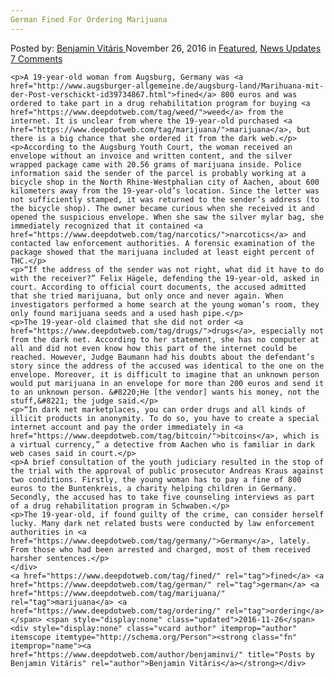 ```yaml
---
German Fined For Ordering Marijuana
---
```

<article class="post-listing post-16588 post type-post status-publish format-standard has-post-thumbnail hentry  tag-fined tag-german tag-marijuana tag-ordering">
    <div class="post-inner">
        <span>Posted by: <a href="https://www.deepdotweb.com/author/benjaminvi/" title="">Benjamin Vitáris </a></span>
    <span>November 26, 2016</span>
    <span>in <a href="https://www.deepdotweb.com/category/deepdot-news/" rel="category tag">Featured</a>, <a href="https://www.deepdotweb.com/category/news-updates/" rel="category tag">News Updates</a></span>
    <span><a href="https://www.deepdotweb.com/2016/11/26/german-fined-ordering-marijuana/#comments">7 Comments</a></span>
    </p>
    <div class="clear"></div>
    
    <p>A 19-year-old woman from Augsburg, Germany was <a href="http://www.augsburger-allgemeine.de/augsburg-land/Marihuana-mit-der-Post-verschickt-id39734867.html">fined</a> 800 euros and was ordered to take part in a drug rehabilitation program for buying <a href="https://www.deepdotweb.com/tag/weed/">weed</a> from the internet. It is unclear from where the 19-year-old purchased <a href="https://www.deepdotweb.com/tag/marijuana/">marijuana</a>, but there is a big chance that she ordered it from the dark web.</p>
    <p>According to the Augsburg Youth Court, the woman received an envelope without an invoice and written content, and the silver wrapped package came with 20.56 grams of marijuana inside. Police information said the sender of the parcel is probably working at a bicycle shop in the North Rhine-Westphalian city of Aachen, about 600 kilometers away from the 19-year-old’s location. Since the letter was not sufficiently stamped, it was returned to the sender’s address (to the bicycle shop). The owner became curious when she received it and opened the suspicious envelope. When she saw the silver mylar bag, she immediately recognized that it contained <a href="https://www.deepdotweb.com/tag/narcotics/">narcotics</a> and contacted law enforcement authorities. A forensic examination of the package showed that the marijuana included at least eight percent of THC.</p>
    <p>“If the address of the sender was not right, what did it have to do with the receiver?” Felix Hägele, defending the 19-year-old, asked in court. According to official court documents, the accused admitted that she tried marijuana, but only once and never again. When investigators performed a home search at the young woman’s room, they only found marijuana seeds and a used hash pipe.</p>
    <p>The 19-year-old claimed that she did not order <a href="https://www.deepdotweb.com/tag/drugs/">drugs</a>, especially not from the dark net. According to her statement, she has no computer at all and did not even know how this part of the internet could be reached. However, Judge Baumann had his doubts about the defendant’s story since the address of the accused was identical to the one on the envelope. Moreover, it is difficult to imagine that an unknown person would put marijuana in an envelope for more than 200 euros and send it to an unknown person. &#8220;He [the vendor] wants his money, not the stuff,&#8221; the judge said.</p>
    <p>“In dark net marketplaces, you can order drugs and all kinds of illicit products in anonymity. To do so, you have to create a special internet account and pay the order immediately in <a href="https://www.deepdotweb.com/tag/bitcoin/">bitcoins</a>, which is a virtual currency,” a detective from Aachen who is familiar in dark web cases said in court.</p>
    <p>A brief consultation of the youth judiciary resulted in the stop of the trial with the approval of public prosecutor Andreas Kraus against two conditions. Firstly, the young woman has to pay a fine of 800 euros to the Buntenkreis, a charity helping children in Germany. Secondly, the accused has to take five counseling interviews as part of a drug rehabilitation program in Schwaben.</p>
    <p>The 19-year-old, if found guilty of the crime, can consider herself lucky. Many dark net related busts were conducted by law enforcement authorities in <a href="https://www.deepdotweb.com/tag/germany/">Germany</a>, lately. From those who had been arrested and charged, most of them received harsher sentences.</p>
    </div>
    <a href="https://www.deepdotweb.com/tag/fined/" rel="tag">fined</a> <a href="https://www.deepdotweb.com/tag/german/" rel="tag">german</a> <a href="https://www.deepdotweb.com/tag/marijuana/" rel="tag">marijuana</a> <a href="https://www.deepdotweb.com/tag/ordering/" rel="tag">ordering</a></span> <span style="display:none" class="updated">2016-11-26</span>
    <div style="display:none" class="vcard author" itemprop="author" itemscope itemtype="http://schema.org/Person"><strong class="fn" itemprop="name"><a href="https://www.deepdotweb.com/author/benjaminvi/" title="Posts by Benjamin Vitáris" rel="author">Benjamin Vitáris</a></strong></div>
    
